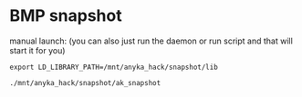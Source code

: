 # BMP snapshot

manual launch: (you can also just run the daemon or run script and that will start it for you)

`export LD_LIBRARY_PATH=/mnt/anyka_hack/snapshot/lib`

`./mnt/anyka_hack/snapshot/ak_snapshot`
